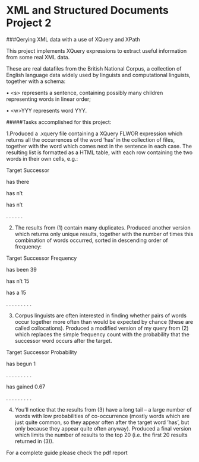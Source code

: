 # XML and Structured Documents Project 2
###Qerying XML data with a use of XQuery and XPath

This project implements XQuery expressions to extract useful information from some real XML data. 

These are real datafiles from the British National Corpus, a collection of English language data widely used by linguists and computational linguists, together with
a schema:

• \<s> 
represents a sentence, containing possibly many children <w> representing words in linear order;

• \<w>YYY</w> represents word YYY.

#####Tasks accomplished for this project:

1.Produced a .xquery file containing a XQuery FLWOR expression which returns all the occurrences of the word ’has’ in the collection of files, together with the word which comes next in the sentence in each
case. The resulting list is formatted as a HTML table, with each row containing the two words in their own cells, e.g.:

Target Successor

has there

has n’t

has n’t

. . . . . .

2. The results from (1) contain many duplicates. Produced another version which returns only unique results, together with the number of times this combination of words occurred, sorted in descending
order of frequency:

Target Successor Frequency

has been 39

has n’t 15

has a 15

. . . . . . . . .

3. Corpus linguists are often interested in finding whether pairs of words occur together more often than would be expected by chance (these are called collocations). Produced a modified version of my query
from (2) which replaces the simple frequency count with the probability that the successor word occurs after the target. 

Target Successor Probability

has begun 1

. . . . . . . . .

has gained 0.67

. . . . . . . . .

4. You’ll notice that the results from (3) have a long tail – a large number of words with low probabilities of co-occurrence (mostly words which are just quite common, so they appear often after the target word
’has’, but only because they appear quite often anyway). Produced a final version which limits the number of results to the top 20 (i.e. the first 20 results returned in (3)).

For a complete guide please check the pdf report
